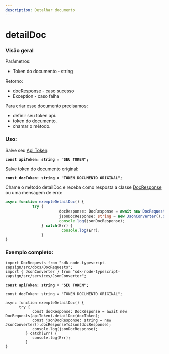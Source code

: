 ```yaml
---
description: Detalhar documento
---
```


# detailDoc

### Visão geral

Parâmetros:&#x20;

* Token do documento - string

Retorno:

* [docResponse](https://docs.zapsign.com.br/facilitadores/sdks/sdk-em-typescript/classes-usadas/response/docresponse) - caso sucesso
* Exception - caso falha

Para criar esse documento precisamos:

* definir seu token api.
* token do documento.
* chamar o método.

### Uso:

Salve seu [Api Token](https://docs.zapsign.com.br/):

<pre class="language-typescript"><code class="lang-typescript"><strong>const apiToken: string = "SEU TOKEN";
</strong></code></pre>



Salve token do documento original:

<pre class="language-typescript"><code class="lang-typescript"><strong>const docToken: string = "TOKEN DOCUMENTO ORIGINAL";
</strong></code></pre>



Chame o método detailDoc e receba como resposta a classe [DocResponse](https://docs.zapsign.com.br/facilitadores/sdks/sdk-em-typescript/classes-usadas/response/docresponse) ou uma mensagem de erro:

```typescript
async function exempleDetailDoc() {
            try {
                        docResponse: DocResponse = await new DocRequests(apiToken).detailDoc(docToken);
                        jsonDocResponse: string = new JsonConverter().docResponseToJson(docResponse);
                        console.log(jsonDocResponse);
                } catch(Err) {
                         console.log(Err);
                }
}
```

###

### Exemplo completo:

<pre class="language-typescript"><code class="lang-typescript">import DocRequests from "sdk-node-typescript-zapsign/src/docs/DocRequests";
import { JsonConverter } from "sdk-node-typescript-zapsign/src/services/JsonConverter";
<strong>
</strong><strong>const apiToken: string = "SEU TOKEN";
</strong><strong>
</strong>const docToken: string = "TOKEN DOCUMENTO ORIGINAL";

async function exempleDetailDoc() {
      try {
            const docResponse: DocResponse = await new DocRequests(apiToken).detailDoc(docToken);
            const jsonDocResponse: string = new JsonConverter().docResponseToJson(docResponse);
            console.log(jsonDocResponse);
         } catch(Err) {
            console.log(Err);
         }
}
</code></pre>

